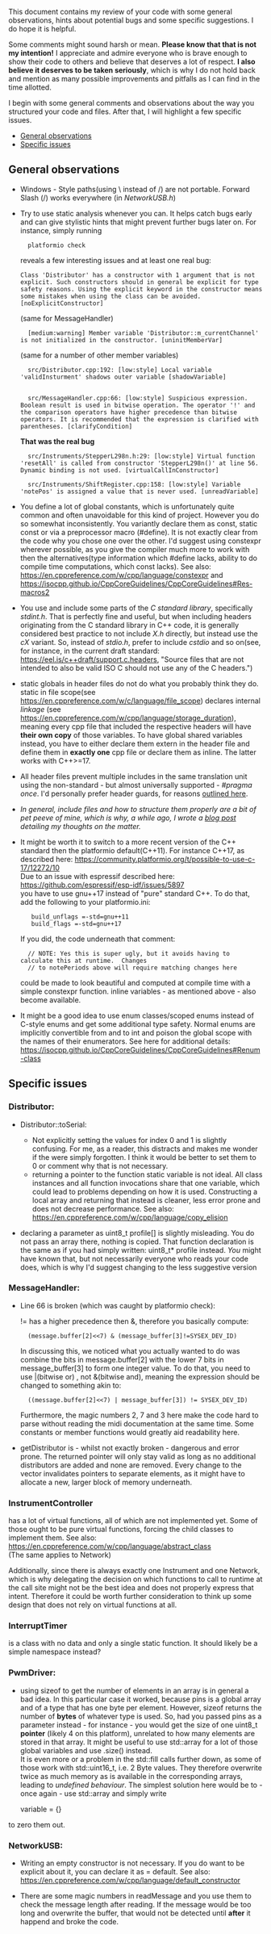This document contains my review of your code with some general observations, hints about potential bugs and some specific suggestions. I do hope it is helpful.

Some comments might sound harsh or mean. **Please know that that is not my intention!** I appreciate and admire everyone who is brave enough to show their code to others and believe that deserves a lot of respect. **I also believe it deserves to be taken seriously**, which is why I do not hold back and mention as many possible improvements and pitfalls as I can find in the  time allotted.

I begin with some general comments and observations about the way you structured your code and files. After that, I  will highlight a few specific issues.

- [General observations](#general-observations)
- [Specific issues](#specific-issues)

## General observations

- Windows - Style paths(using \ instead of /) are not portable. Forward Slash (/) works everywhere (in *NetworkUSB.h*)

- Try to use static analysis whenever you can. It helps catch bugs early and can give stylistic hints that might prevent further bugs later on. For instance, simply running 

		platformio check 

	reveals a few interesting issues and at least one real bug:  

	  Class 'Distributor' has a constructor with 1 argument that is not explicit. Such constructors should in general be explicit for type safety reasons. Using the explicit keyword in the constructor means some mistakes when using the class can be avoided. [noExplicitConstructor]

	(same for MessageHandler)

		[medium:warning] Member variable 'Distributor::m_currentChannel' is not initialized in the constructor. [uninitMemberVar]

	(same for a number of other member variables)	
	
		src/Distributor.cpp:192: [low:style] Local variable 'validInsturment' shadows outer variable [shadowVariable]


		src/MessageHandler.cpp:66: [low:style] Suspicious expression. Boolean result is used in bitwise operation. The operator '!' and the comparison operators have higher precedence than bitwise operators. It is recommended that the expression is clarified with parentheses. [clarifyCondition]	

	**That was the real bug**

		src/Instruments/StepperL298n.h:29: [low:style] Virtual function 'resetAll' is called from constructor 'StepperL298n()' at line 56. Dynamic binding is not used. [virtualCallInConstructor]

		src/Instruments/ShiftRegister.cpp:158: [low:style] Variable 'notePos' is assigned a value that is never used. [unreadVariable]
		

- You define a lot of global constants, which is unfortunately quite common and often unavoidable for this kind of project. However you do so somewhat inconsistently. You variantly declare them as const, static const or via a preprocessor macro (#define). It is not exactly clear from the code why you chose one over the other. I'd suggest using constexpr wherever possible, as you give the compiler much more to work with then the alternatives(type information which #define lacks, ability to do compile time computations, which const lacks). See also: https://en.cppreference.com/w/cpp/language/constexpr and https://isocpp.github.io/CppCoreGuidelines/CppCoreGuidelines#Res-macros2

- You use and include some parts of the  *C standard library*, specifically *stdint.h*. That is perfectly fine and useful, but when including headers originating from the C standard library in C++ code, it is generally considered best practice to not include *X.h* directly, but instead use the *cX* variant. So, instead of *stdio.h*, prefer to include *cstdio* and so on(see, for instance, in the current draft standard: https://eel.is/c++draft/support.c.headers, "Source files that are not intended to also be valid ISO C should not use any of the C headers.")

- static globals in header files do not do what you probably think they do. static in file scope(see https://en.cppreference.com/w/c/language/file_scope) declares internal *linkage* (see https://en.cppreference.com/w/cpp/language/storage_duration), meaning every cpp file that included the respective headers will have **their own copy** of those variables. To have global shared variables instead, you have to either declare them extern in the header file and define them in **exactly one** cpp file or declare them as inline. The latter works with C++>=17.

- All header files prevent multiple includes in the same translation unit using the non-standard - but almost universally supported - *#pragma once*. I'd personally prefer header guards, for reasons [outlined here](https://isocpp.github.io/CppCoreGuidelines/CppCoreGuidelines#Rs-guards).

- *In general, include files and how to structure them properly are a bit of pet peeve of mine, which is why, a while ago, I wrote a [blog post](https://codemetas.de/2020/07/15/A-plea-for-order.html) detailing my thoughts on the matter.*

- It might be worth it to switch to a more recent version of the C++ standard then the platformio default(C++11). For instance C++17, as described here: https://community.platformio.org/t/possible-to-use-c-17/12272/10  
Due to an issue with espressif described here:
https://github.com/espressif/esp-idf/issues/5897  
 you have to use gnu++17 instead of "pure" standard C++. To do that, add the following to your platformio.ini:
 
		 build_unflags =-std=gnu++11
		 build_flags =-std=gnu++17
	 
	If you did, the code underneath that comment:

		// NOTE: Yes this is super ugly, but it avoids having to calculate this at runtime.  Changes
		// to notePeriods above will require matching changes here
	
	could be made to look beautiful and computed at compile time with a simple constexpr function. inline variables - as mentioned above - also become available.
	
- It might be a good idea to use enum classes/scoped enums instead of C-style enums and get some additional type safety. Normal enums are implicitly convertible from and to int and poison the global scope with the names of their enumerators. See here for additional details: https://isocpp.github.io/CppCoreGuidelines/CppCoreGuidelines#Renum-class

## Specific issues

### Distributor:

- Distributor::toSerial:

	- Not explicitly setting the values for index 0 and 1 is slightly confusing. For me, as a reader, this distracts and makes me wonder if the were simply forgotten. I think it would be better to set them to 0 or comment why that is not necessary.
	- returning a pointer to the function static variable is not ideal. All class instances and all function invocations share that one variable, which could lead to problems depending on how it is used. Constructing a local array and returning that instead is cleaner, less error prone and does not decrease performance. See also: https://en.cppreference.com/w/cpp/language/copy_elision

- declaring a parameter as uint8_t profile[] is slightly misleading. You do not pass an array there, nothing is copied. That function declaration is the same as if you had simply written: uint8_t* profile instead. *You* might have known that, but not necessarily everyone who reads your code does, which is why I'd suggest changing to the less suggestive version

### MessageHandler:

- Line 66 is broken (which was caught by platformio check):
	
	!= has a higher precedence then &, therefore you basically compute:

		(message.buffer[2]<<7) & (message_buffer[3]!=SYSEX_DEV_ID)  

	In discussing this, we noticed what you actually wanted to do was combine the bits in message.buffer[2] with the lower 7 bits in message_buffer[3] to form one integer value. To do that, you need to use |(bitwise or) , not &(bitwise and), meaning the expression should be changed to something akin to: 
	
		((message.buffer[2]<<7) | message_buffer[3]) != SYSEX_DEV_ID)  
	
	Furthermore, the magic numbers 2, 7 and 3 here make the code hard to parse without reading the midi documentation at the same time. Some constants or member functions would greatly aid readability here.

- getDistributor is - whilst not exactly broken - dangerous and error prone. The returned pointer will only stay valid as long as no additional distributors are added and none are removed. Every change to the vector invalidates pointers to separate elements, as it might have to allocate a new, larger block of memory underneath.

### InstrumentController

has a lot of virtual functions, all of which are not implemented yet. Some of those ought to be pure virtual functions, forcing the child classes to implement them. See also: https://en.cppreference.com/w/cpp/language/abstract_class  
(The same applies to Network)

Additionally, since there is always exactly one Instrument and one Network, which is why delegating the decision on which functions to call to runtime at the call site might not be the best idea and does not properly express that intent. Therefore it could be worth further consideration to think up some design that does not rely on virtual functions at all.

### InterruptTimer

is a class with no data and only a single static function. It should likely be a simple namespace instead?

### PwmDriver:

- using sizeof to get the number of elements in an array is in general a bad idea. In this particular case it worked, because pins is a global array and of a type that has one byte per element. However, sizeof returns the number of **bytes** of whatever type is used. So, had you passed pins as a parameter instead - for instance - you would get the size of one uint8_t **pointer** (likely 4 on this platform), unrelated to how many elements are stored in that array. It might be useful to use std::array for a lot of those global variables and use .size() instead.   
It is even more or a problem in the std::fill calls further down, as some of those work with std::uint16_t, i.e. 2 Byte values. They therefore overwrite twice as much memory as is available in the corresponding arrays, leading to *undefined behaviour*. The simplest solution here would be to - once again - use std::array and simply write

	variable = {}

to zero them out.


### NetworkUSB:

- Writing an empty constructor is not necessary. If you do want to be explicit about it, you can declare it as = default. See also: https://en.cppreference.com/w/cpp/language/default_constructor

- There are some magic numbers in readMessage and you use them to check the message length after reading. If the message would be too long and overwrite the buffer, that would not be detected until **after** it happend and broke the code. 